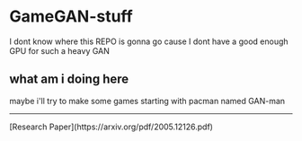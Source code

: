 # GameGAN-stuff
I dont know where this REPO is gonna go cause I dont have a good enough GPU for such a heavy GAN

## what am i doing here
maybe i'll try to make some games starting with pacman named GAN-man

<hr>
[Research Paper](https://arxiv.org/pdf/2005.12126.pdf)
